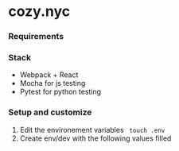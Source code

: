 # cozy.nyc

### Requirements


### Stack
* Webpack + React
* Mocha for js testing
* Pytest for python testing

### Setup and customize

1. Edit the environement variables
` touch .env`
2. Create env/dev with the following values filled

```

```
